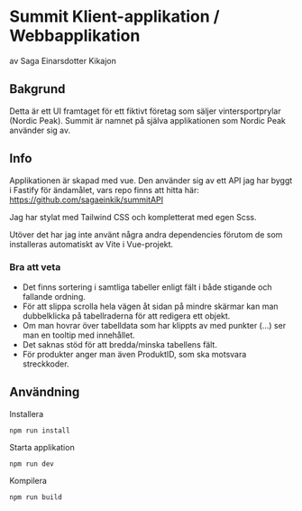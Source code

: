 # Summit Klient-applikation / Webbapplikation

av Saga Einarsdotter Kikajon

## Bakgrund

Detta är ett UI framtaget för ett fiktivt företag som säljer vintersportprylar (Nordic Peak). Summit är namnet på själva applikationen som Nordic Peak använder sig av.

## Info

Applikationen är skapad med vue. Den använder sig av ett API jag har byggt i Fastify för ändamålet, vars repo finns att hitta här: https://github.com/sagaeinkik/summitAPI

Jag har stylat med Tailwind CSS och kompletterat med egen Scss.

Utöver det har jag inte använt några andra dependencies förutom de som installeras automatiskt av Vite i Vue-projekt.

### Bra att veta

-   Det finns sortering i samtliga tabeller enligt fält i både stigande och fallande ordning.
-   För att slippa scrolla hela vägen åt sidan på mindre skärmar kan man dubbelklicka på tabellraderna för att redigera ett objekt.
-   Om man hovrar över tabelldata som har klippts av med punkter (...) ser man en tooltip med innehållet.
-   Det saknas stöd för att bredda/minska tabellens fält.
-   För produkter anger man även ProduktID, som ska motsvara streckkoder.

## Användning

Installera

```
npm run install
```

Starta applikation

```
npm run dev
```

Kompilera

```
npm run build
```
